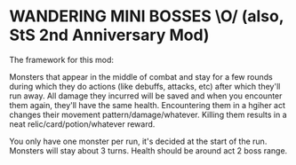 # WANDERING MINI BOSSES \O/ (also, StS 2nd Anniversary Mod)

The framework for this mod:

Monsters that appear in the middle of combat and stay for a few rounds during which they do actions (like debuffs, attacks, etc) after which they'll run away. All damage they incurred will be saved and when you encounter them again, they'll have the same health.
Encountering them in a hgiher act changes their movement pattern/damage/whatever.
Killing them results in a neat relic/card/potion/whatever reward.

You only have one monster per run, it's decided at the start of the run.
Monsters will stay about 3 turns.
Health should be around act 2 boss range.
